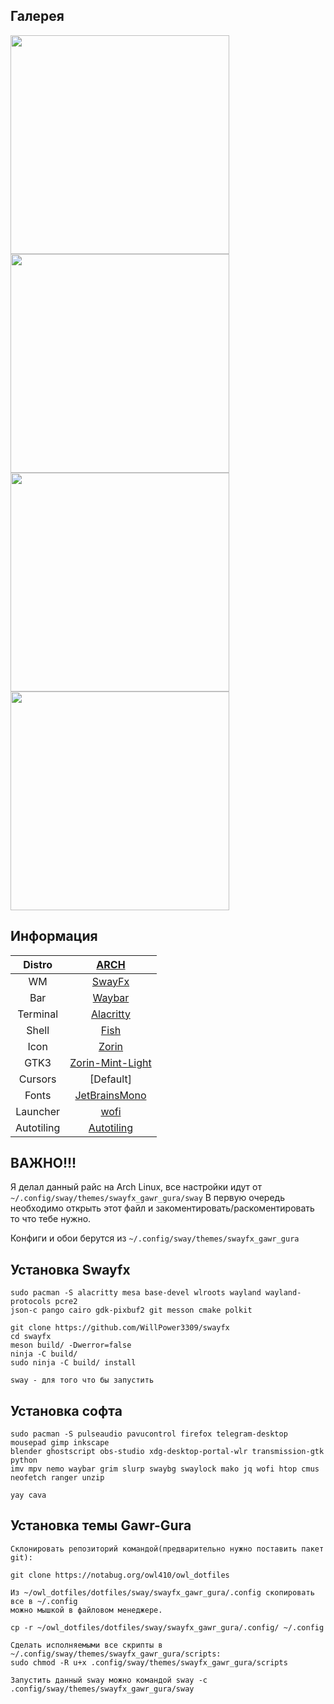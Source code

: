 ## Галерея
<img src="https://github.com/vidowner/swayfx-gawrgura/blob/main/img/photo_2023-08-12_17-44-11.jpg" width="350" align="center">
<img src="https://github.com/vidowner/swayfx-gawrgura/blob/main/img/photo_2023-08-12_17-44-13.jpg" width="350" align="center">
<img src="https://github.com/vidowner/swayfx-gawrgura/blob/main/img/photo_2023-08-12_17-44-14.jpg" width="350" align="center">
<img src="https://github.com/vidowner/swayfx-gawrgura/blob/main/img/photo_2023-08-12_18-03-12.jpg" width="350" align="center">

## Информация
|Distro|[ARCH](https://archlinux.org/)|
|:---:|:---:|
|WM|[SwayFx](https://github.com/WillPower3309/swayfx)|
|Bar|[Waybar](https://github.com/Alexays/Waybar)|
|Terminal|[Alacritty](https://github.com/alacritty/alacritty)|
|Shell|[Fish](https://fishshell.com/)|
|Icon|[Zorin](https://github.com/ZorinOS/zorin-icon-themes)|
|GTK3|[Zorin-Mint-Light](https://www.pling.com/p/1769479)|
|Cursors|[Default]|
|Fonts|[JetBrainsMono](https://www.jetbrains.com/lp/mono/)|
|Launcher|[wofi](https://sr.ht/~scoopta/wofi/)|
|Autotiling|[Autotiling](https://github.com/nwg-piotr/autotiling)|
  
## ВАЖНО!!!
Я делал данный райс на Arch Linux, все настройки идут от `~/.config/sway/themes/swayfx_gawr_gura/sway` В первую очередь необходимо открыть этот файл и закоментировать/раскоментировать то что тебе нужно.
  
Конфиги и обои берутся из `~/.config/sway/themes/swayfx_gawr_gura`
  
  
## Установка Swayfx
```
sudo pacman -S alacritty mesa base-devel wlroots wayland wayland-protocols pcre2  
json-c pango cairo gdk-pixbuf2 git messon cmake polkit  
  
git clone https://github.com/WillPower3309/swayfx  
cd swayfx
meson build/ -Dwerror=false  
ninja -C build/  
sudo ninja -C build/ install  
  
sway - для того что бы запустить
```
  
## Установка софта
```
sudo pacman -S pulseaudio pavucontrol firefox telegram-desktop mousepad gimp inkscape  
blender ghostscript obs-studio xdg-desktop-portal-wlr transmission-gtk python  
imv mpv nemo waybar grim slurp swaybg swaylock mako jq wofi htop cmus neofetch ranger unzip

yay cava
``` 
  
## Установка темы Gawr-Gura
```
Склонировать репозиторий командой(предварительно нужно поставить пакет git): 

git clone https://notabug.org/owl410/owl_dotfiles
```  
  
```
Из ~/owl_dotfiles/dotfiles/sway/swayfx_gawr_gura/.config скопировать все в ~/.config
можно мышкой в файловом менеджере.
 
cp -r ~/owl_dotfiles/dotfiles/sway/swayfx_gawr_gura/.config/ ~/.config
```  
  
```
Сделать исполняемыми все скрипты в ~/.config/sway/themes/swayfx_gawr_gura/scripts:
sudo chmod -R u+x .config/sway/themes/swayfx_gawr_gura/scripts
```  
  
```
Запустить данный sway можно командой sway -c .config/sway/themes/swayfx_gawr_gura/sway
```
